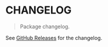 # CHANGELOG

> Package changelog.

See [GitHub Releases](https://github.com/stdlib-js/math-iter-sequences-positive-even-integers/releases) for the changelog.